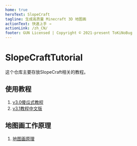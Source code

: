 ```yaml
---
home: true
heroText: SlopeCraft
tagline: 生成高质量 Minecraft 3D 地图画
actionText: 快速上手 →
actionLink: /zh_CN/
footer: GUN Licensed | Copyright © 2021-present ToKiNoBug
---
```



# SlopeCraftTutorial

 这个仓库主要存放SlopeCraft相关的教程。

## 使用教程

1. [v3.0傻瓜式教程](./zh_CN/v3.0/)
2. [v3.1教程中文版](./zh_CN/v3.1/)

## 地图画工作原理

1. [地图画原理](./BasicPrinciple/)